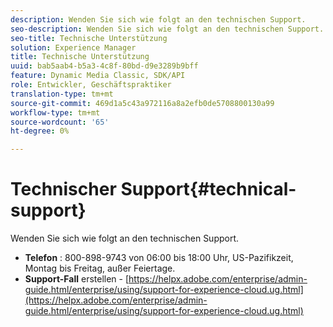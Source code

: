 ```yaml
---
description: Wenden Sie sich wie folgt an den technischen Support.
seo-description: Wenden Sie sich wie folgt an den technischen Support.
seo-title: Technische Unterstützung
solution: Experience Manager
title: Technische Unterstützung
uuid: bab5aab4-b5a3-4c8f-80bd-d9e3289b9bff
feature: Dynamic Media Classic, SDK/API
role: Entwickler, Geschäftspraktiker
translation-type: tm+mt
source-git-commit: 469d1a5c43a972116a8a2efb0de5708800130a99
workflow-type: tm+mt
source-wordcount: '65'
ht-degree: 0%

---
```



# Technischer Support{#technical-support}

Wenden Sie sich wie folgt an den technischen Support.

* **Telefon** : 800-898-9743 von 06:00 bis 18:00 Uhr, US-Pazifikzeit, Montag bis Freitag, außer Feiertage.
* **Support-Fall**  erstellen -  [https://helpx.adobe.com/enterprise/admin-guide.html/enterprise/using/support-for-experience-cloud.ug.html](https://helpx.adobe.com/enterprise/admin-guide.html/enterprise/using/support-for-experience-cloud.ug.html)

